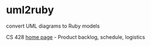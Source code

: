 uml2ruby
========

convert UML diagrams to Ruby models

CS 428 [home page](https://wiki.engr.illinois.edu/display/cs428sp14/UML+to+Ruby+Translator) - Product backlog, schedule, logistics
